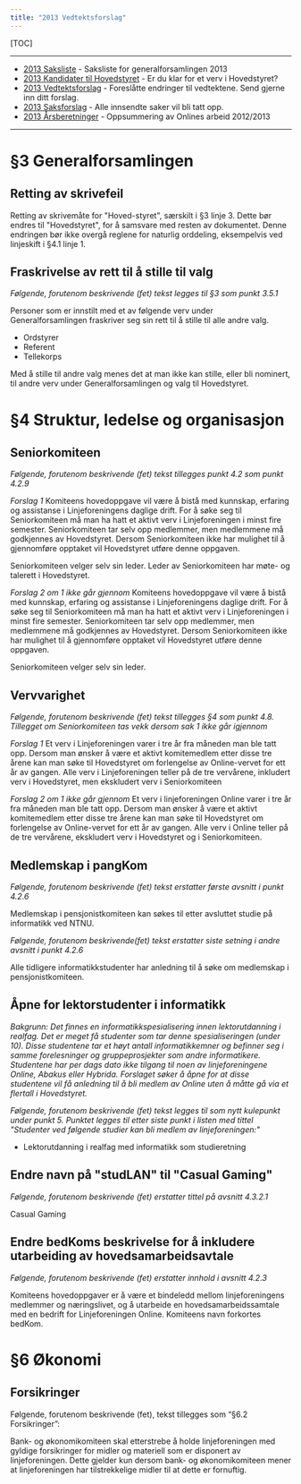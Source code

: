 ```yaml
---
title: "2013 Vedtektsforslag"
---
```


[TOC]

---
* [2013 Saksliste](/wiki/online/generalforsamlingen/2013/saksliste) - Saksliste for generalforsamlingen 2013
* [2013 Kandidater til Hovedstyret](/wiki/online/generalforsamlingen/2013/valg) - Er du klar for et verv i Hovedstyret?
* [2013 Vedtektsforslag](/wiki/online/generalforsamlingen/2013/vedteksforslag) - Foreslåtte endringer til vedtektene. Send gjerne inn ditt forslag.
* [2013 Saksforslag](/wiki/online/generalforsamlingen/2013/saksforslag) - Alle innsendte saker vil bli tatt opp.
* [2013 Årsberetninger](/wiki/online/generalforsamlingen/2013/aarsberetninger) - Oppsummering av Onlines arbeid 2012/2013

---

# §3 Generalforsamlingen


## Retting av skrivefeil

Retting av skrivemåte for "Hoved-styret", særskilt i §3 linje 3. Dette
bør endres til "Hovedstyret", for å samsvare med resten av dokumentet.
Denne endringen bør ikke overgå reglene for naturlig orddeling,
eksempelvis ved linjeskift i §4.1 linje 1.


## Fraskrivelse av rett til å stille til valg

*Følgende, forutenom beskrivende (fet) tekst legges til §3 som punkt 3.5.1*

Personer som er innstilt med et av følgende verv under
Generalforsamlingen fraskriver seg sin rett til å stille til alle
andre valg.
* Ordstyrer
* Referent
* Tellekorps

Med å stille til andre valg menes det at man ikke kan stille, eller
bli nominert, til andre verv under Generalforsamlingen og valg til
Hovedstyret.

# §4 Struktur, ledelse og organisasjon



## Seniorkomiteen

*Følgende, forutenom beskrivende (fet) tekst tillegges punkt 4.2 som punkt 4.2.9*

*Forslag 1*
Komiteens hovedoppgave vil være å bistå med kunnskap, erfaring og assistanse i Linjeforeningens daglige drift. For å søke seg til Seniorkomiteen må man ha hatt et aktivt verv i Linjeforeningen i minst fire semester. Seniorkomiteen tar selv opp medlemmer, men medlemmene må godkjennes av Hovedstyret. Dersom Seniorkomiteen ikke har mulighet til å gjennomføre opptaket  vil Hovedstyret utføre denne oppgaven.

Seniorkomiteen velger selv sin leder. Leder av Seniorkomiteen har møte- og talerett i Hovedstyret.

*Forslag 2 om 1 ikke går gjennom*
Komiteens hovedoppgave vil være å bistå med kunnskap, erfaring og assistanse i Linjeforeningens daglige drift. For å søke seg til Seniorkomiteen må man ha hatt et aktivt verv i Linjeforeningen i minst fire semester. Seniorkomiteen tar selv opp medlemmer, men medlemmene må godkjennes av Hovedstyret. Dersom Seniorkomiteen ikke har mulighet til å gjennomføre opptaket  vil Hovedstyret utføre denne oppgaven.

Seniorkomiteen velger selv sin leder.



## Vervvarighet

*Følgende, forutenom beskrivende (fet) tekst tillegges §4 som punkt 4.8. Tillegget om Seniorkomiteen tas vekk dersom sak 1 ikke går igjennom*

*Forslag 1*
Et verv i Linjeforeningen varer i tre år fra måneden man ble tatt opp. Dersom man ønsker å være et aktivt komitemedlem etter disse tre årene kan man søke til Hovedstyret om forlengelse av Online-vervet for ett år av gangen. Alle verv i Linjeforeningen teller på de tre vervårene, inkludert verv i Hovedstyret, men ekskludert verv i Seniorkomiteen

*Forslag 2 om 1 ikke går gjennom*
Et verv i linjeforeningen Online varer i tre år fra måneden man ble tatt opp. Dersom man ønsker å være et aktivt komitemedlem etter disse tre årene kan man søke til Hovedstyret om forlengelse av Online-vervet for ett år av gangen. Alle verv i Online teller på de tre vervårene, ekskludert verv i Hovedstyret og i Seniorkomiteen.




## Medlemskap i pangKom

*Følgende, forutenom beskrivende (fet) tekst erstatter første avsnitt i punkt 4.2.6*

Medlemskap i pensjonistkomiteen kan søkes til etter avsluttet studie på informatikk ved NTNU.

*Følgende, forutenom beskrivende(fet) tekst erstatter siste setning i andre avsnitt i punkt 4.2.6*

Alle tidligere informatikkstudenter har anledning til å søke om medlemskap i pensjonistkomiteen.



## Åpne for lektorstudenter i informatikk

*Bakgrunn: Det finnes en informatikkspesialisering innen lektorutdanning i realfag. Det er meget få studenter som tar denne spesialiseringen (under 10). Disse studentene tar et høyt antall informatikkemner og befinner seg i samme forelesninger og gruppeprosjekter som andre informatikere. Studentene har per dags dato ikke tilgang til noen av linjeforeningene Online, Abakus eller Hybrida. Forslaget søker å åpne for at disse studentene vil få anledning til å bli medlem av Online uten å måtte gå via et flertall i Hovedstyret.*

*Følgende, forutenom beskrivende (fet) tekst legges til som nytt kulepunkt under punkt 5. Punktet legges til etter siste punkt i listen med tittel "Studenter ved følgende studier kan bli medlem av linjeforeningen:"*

* Lektorutdanning i realfag med informatikk som studieretning



## Endre navn på "studLAN" til "Casual Gaming"

*Følgende, forutenom beskrivende (fet) erstatter tittel på avsnitt 4.3.2.1*

Casual Gaming


## Endre bedKoms beskrivelse for å inkludere utarbeiding av hovedsamarbeidsavtale

*Følgende, forutenom beskrivende (fet) erstatter innhold i avsnitt 4.2.3*

Komiteens hovedoppgaver er å være et bindeledd mellom linjeforeningens medlemmer og næringslivet, og å utarbeide en hovedsamarbeidssamtale med en bedrift for Linjeforeningen Online. Komiteens navn forkortes bedKom.

# §6 Økonomi



## Forsikringer
Følgende, forutenom beskrivende (fet), tekst tillegges som “§6.2 Forsikringer”:

Bank- og økonomikomiteen skal etterstrebe å holde linjeforeningen med gyldige forsikringer for midler og materiell som er disponert av linjeforeningen. Dette gjelder kun dersom bank- og økonomikomiteen mener at linjeforeningen har tilstrekkelige midler til at dette er fornuftig.